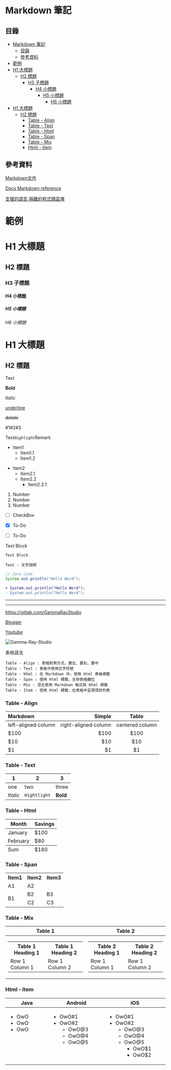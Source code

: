 # Markdown 筆記

## 目錄

- [Markdown 筆記](#markdown-筆記)
	- [目錄](#目錄)
	- [參考資料](#參考資料)
- [範例](#範例)
- [H1 大標題](#h1-大標題)
	- [H2 標題](#h2-標題)
		- [H3 子標題](#h3-子標題)
			- [H4 小標題](#h4-小標題)
				- [H5 小標題](#h5-小標題)
					- [H6 小標題](#h6-小標題)
- [H1 大標題](#h1-大標題-1)
	- [H2 標題](#h2-標題-1)
		- [Table - Align](#table---align)
		- [Table - Text](#table---text)
		- [Table - Html](#table---html)
		- [Table - Span](#table---span)
		- [Table - Mix](#table---mix)
		- [Html - Item](#html---item)

## 參考資料

[Markdown文件](https://markdown.tw/)

[Docs Markdown reference](https://docs.microsoft.com/en-us/contribute/markdown-reference)

[支援的語言 隔離的程式碼區塊](https://docs.microsoft.com/zh-tw/contribute/code-in-docs#supported-languages)

# 範例

# H1 大標題
## H2 標題
### H3 子標題
#### H4 小標題
##### H5 小標題
###### H6 小標題

H1 大標題
======

H2 標題
------

Text

**Bold**

*Italic*

<u>underline</u>

~~delete~~

\#1\#2\#3

Text`Highlight`Remark

+ Item1
    + Item1.1
    + Item1.2

- Item2
    - Item2.1
    - Item2.2
        * Item2.2.1

1. Number
2. Number
3. Number

- [ ] CheckBox
+ [X] To-Do
* [ ] To-Do

Text Block

	Text Block

```
Text - 文字說明
```

```java
// Java Code
System.out.println("Hello Word");
```

```diff
+ System.out.println("Hello Word");
- System.out.println("Hello Word");
```

---

***

<https://gitlab.com/GammaRayStudio>

[Blogger](https://gamma-ray-studio.blogspot.com/)

[Youtube]

[YouTube]: https://www.youtube.com/user/rhxs020

![Gamma-Ray-Studio](assets/001/gamma-ray-studio.png)

表格語法

	Table - Align : 表格對齊方式，置左、置右、置中
	Table - Text : 表格中使用文字符號
	Table - Html : 在 Markdown 中，使用 Html 表格標籤
	Table - Span : 使用 Html 標籤，合併表格欄位
	Table - Mix : 混合使用 Markdown 格式與 Html 標籤
	Table - Item : 使用 Html 標籤，在表格中呈現項目列表

### Table - Align

| Markdown             | Simple               | Table           |
| :------------------- | -------------------: |:---------------:|
| left-aligned column  | right-aligned column | centered column |
| $100                 | $100                 | $100            |
| $10                  | $10                  | $10             |
| $1                   | $1                   | $1              |

### Table - Text

1 | 2 | 3
--- | --- | ---
one | two | three
*Italic* | `Hightlight` | **Bold**

### Table - Html

<table>
  <thead>
    <tr>
      <th>Month</th>
      <th>Savings</th>
    </tr>
  </thead>
  <tbody>
    <tr>
      <td>January</td>
      <td>$100</td>
    </tr>
    <tr>
      <td>February</td>
      <td>$80</td>
    </tr>
  </tbody>
  <tfoot>
    <tr>
      <td>Sum</td>
      <td>$180</td>
    </tr>
  </tfoot>
</table>

### Table - Span

<table>
  <tr>
    <th>Item1</th>
    <th>Item2</th>
    <th>Item3</th>
  </tr>
  <tr>
    <td>A1</td>
    <td colspan="2">A2</td>
  </tr>
  <tr>
    <td rowspan="2">B1</td>
    <td>B2</td>
    <td>B3</td>
  </tr>
  <tr>
    <td>C2</td>
    <td>C3</td>
  </tr>
</table>

### Table - Mix

|Table 1|Table 2|
|--|--|
|<table> <tr><th>Table 1 Heading 1</th><th>Table 1 Heading 2</th></tr><tr><td>Row 1 Column 1</td><td>Row 1 Column 2</td></tr> </table>| <table> <tr><th>Table 2 Heading 1</th><th>Table 2 Heading 2</th></tr><tr><td>Row 1 Column 1</td><td>Row 1 Column 2</td></tr> </table>|

### Html - Item
<table>
  <thead>
    <tr>
      <th>Java</th>
      <th>Android</th>
      <th>iOS</th>
    </tr>
  </thead>
  <tbody>
    <tr>
      <td valign="top" width="300">
          <ul>
              <li>OwO</li>
              <li>OwO</li>
              <li>OwO</li>
          </ul>
      </td>
      <td valign="top" width="300">
         <ul>
         <li>OwO#1</li>
            <li>OwO#2
               <ul>
                <li>OwO@3</li>
                <li>OwO@4</li>
                <li>OwO@5</li>
                </ul>
            </li>
          </ul>
      </td>
      <td valign="top" width="300">
        <ul>
         <li>OwO#1</li>
            <li>OwO#2
               <ul>
                <li>OwO@3</li>
                <li>OwO@4</li>
                <li>OwO@5
                <ul>
                    <li>OwO$1</li>
                    <li>OwO$2</li>
                </ul>
                </li>
            </ul>
        </li>
        </ul>
      </td>
    </tr>
  </tbody>
</table>
